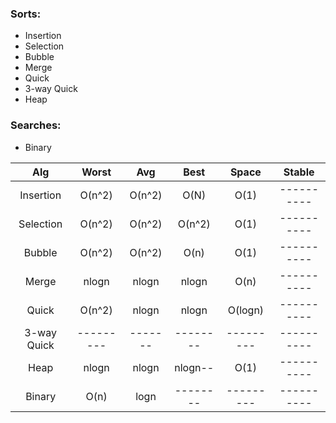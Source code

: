 ### Sorts:
* Insertion
* Selection
* Bubble
* Merge		
* Quick
* 3-way Quick
* Heap

### Searches:
* Binary		




Alg        |  Worst  |  Avg  |  Best  |  Space  |  Stable  |
:---------:|:-------:|:-----:|:------:|:-------:|:--------:|
Insertion  |  O(n^2) |O(n^2) | O(N)   |   O(1)  |----------|
Selection  |  O(n^2) |O(n^2) | O(n^2) |   O(1)  |----------|
Bubble     |  O(n^2) |O(n^2) | O(n)   |   O(1)  |----------|
Merge      |  nlogn  | nlogn | nlogn  |   O(n)  |----------|
Quick      |  O(n^2) | nlogn | nlogn  | O(logn) |----------|
3-way Quick|---------|-------|--------|---------|----------|
Heap       |  nlogn  | nlogn | nlogn--|   O(1)  |----------|
Binary     |  O(n)   |  logn |--------|---------|----------|
